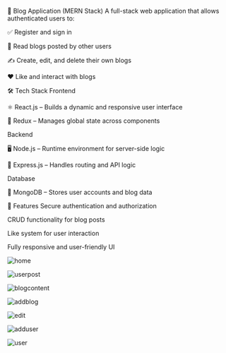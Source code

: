📝 Blog Application (MERN Stack)
A full-stack web application that allows authenticated users to:

✅ Register and sign in

📖 Read blogs posted by other users

✍️ Create, edit, and delete their own blogs

❤️ Like and interact with blogs

🛠️ Tech Stack
Frontend

⚛️ React.js – Builds a dynamic and responsive user interface

🧠 Redux – Manages global state across components

Backend

🖥️ Node.js – Runtime environment for server-side logic

🚂 Express.js – Handles routing and API logic

Database

🍃 MongoDB – Stores user accounts and blog data

📌 Features
Secure authentication and authorization

CRUD functionality for blog posts

Like system for user interaction

Fully responsive and user-friendly UI

![home](./client/public/assets/home.png)

![userpost](./client/public/assets/myBlog.png)

![blogcontent](./client/public/assets/blog.png)

![addblog](./client/public/assets/addBlog.png)

![edit](./client/public/assets/editBlog.png)

![adduser](./client/public/assets/addUser.png)

![user](./client/public/assets/user.png)
